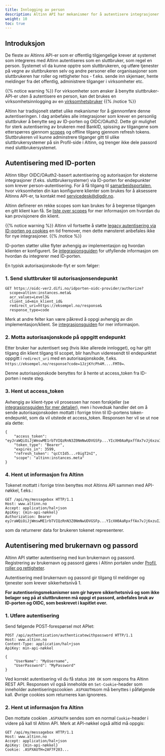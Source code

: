 ```yaml
---
title: Innlogging av person
description: Altinn API har mekanismer for å autentisere integrasjoner ("sluttbrukersystemer") som krever en personlig sluttbruker med roller rettigheter i Altinn
weight: 10
toc: true
---
```


## Introduksjon

De fleste av Altinns API-er som er offentlig tilgjengelige krever at systemet som integreres med Altinn autentiseres som en sluttbruker, som regel en person. Systemet vil da kunne opptre som sluttbrukeren, og utføre tjenester på vegne av sluttbrukeren selv og andre personer eller organisasjoner som sluttbrukeren har roller og rettigheter hos - f.eks. sende inn skjemaer, hente meldinger fra det offentlig, administrere tilganger i virksomheter etc.

{{% notice warning  %}}
For virksomheter som ønsker å benytte sluttbruker-API-er uten å autentisere en person, kan det brukes en virksomhetsinnlogging av en [virksomhetsbruker](../virksomhet)
{{% /notice %}}

Altinn har tradisjonelt støttet ulike mekanismer for å gjennomføre denne autentiseringen. I dag anbefales alle integrasjoner som krever en personlig sluttbruker å benytte seg av ID-porten og OIDC/OAuth2. Dette gir mulighet for sterk autentisering av brukeren med BankID, spissing av tilgangene som etterspørres gjennom [scopes](../../scopes#sluttbruker-api) og offline tilgang gjennom refresh tokens. Sluttbrukeren vil kunne adminstrere tilganger gitt til ulike sluttbrukersystemer på sin Profil-side i Altinn, og trenger ikke dele passord med sluttbrukersystemet.

## Autentisering med ID-porten

Altinn tilbyr OIDC/OAuth2-basert autentisering og autorisasjon for eksterne integrasjoner (f.eks. sluttbrukersystemer) via ID-porten for endepunkter som krever person-autentisering. For å få tilgang til [samarbeidsportalen](https://samarbeid.digdir.no/), hvor virksomheten din kan konfigurere klienter som brukes for å aksessere Altinns API-er, ta kontakt med servicedesk@digdir.no.

Altinn definerer en rekke scopes som kan brukes for å begrense tilgangen en gitt klient kan få.
Se [liste over scopes](../../scopes#sluttbruker-api) for mer informasjon om hvordan du kan provisjonere din klient.

{{% notice warning  %}}
Altinn vil fortsette å støtte [legacy autentisering via ID-porten og cookies](../idporten-legacy/) en tid fremover, men dette mønsteret anbefales ikke for nye integrasjoner.
{{% /notice %}}

ID-porten støtter ulike flyter avhengig av implementasjon og hvordan klienten er konfigurert. Se [integrasjonsguiden](https://docs.digdir.no/oidc_guide_idporten.html) for utfyllende informasjon om hvordan du integrerer med ID-porten. 

En typisk autorisasjonskode-flyt er som følger:

### 1. Send sluttbruker til autorisasjonsendepunkt

```
GET https://oidc-ver2.difi.no/idporten-oidc-provider/authorize?
  scope=altinn:instances.meta&
  acr_values=Level3&
  client_id=min_klient_id&
  redirect_uri=https://eksempel.no/response& 
  response_type=code
```

Merk at andre felter kan være påkrevd å oppgi avhengig av din implementasjon/klient. Se [integrasjonsguiden](https://docs.digdir.no/oidc_guide_idporten.html) 
for mer informasjon.

### 2. Motta autorisasjonskode på oppgitt endepunkt

Etter bruker har autentisert seg (hvis ikke allerede innlogget), og har gitt tilgang din klient tilgang til scopet, blir han/hun videresendt til 
endepunktet oppgitt i `redirect_uri` med en autorisasjonskode, f.eks. `https://eksempel.no/response?code=1JzjKYcPh4M....FMT0=`.

Denne autorisasjonskode benyttes for å hente ut access_token fra ID-porten i neste steg.

### 3. Hent ut access_token

Avhengig av klient-type vil prosessen har noen forskjeller (se [integrasjonsguiden for mer detaljer](https://docs.digdir.no/oidc_guide_idporten.html#3-utstedelse-av-token-fra-token-endepunktet)), 
men i hovedsak handler det om å sende  autorisasjonskoden mottatt i forrige trinn til ID-portens token-endepunkt, som da vil utstede et access_token. Responsen her vil se ut 
noe ala dette:

```
{
    "access_token": "eyJraWQiOiJjWmswME1rbTVIQzRnN3Z0NmNwUDVGSFp...YIcXH0AaRpxffAx7vJj6xzuIJ4C0DxnPCfRRA",
    "token_type": "Bearer",
    "expires_in": 3599,
    "refresh_token": "qcCtId5...r0igT2nI",
    "scope": "altinn:instances.meta"
}
```

### 4. Hent ut informasjon fra Altinn

Tokenet mottatt i forrige trinn benyttes mot Altinns API sammen med API-nøkkel, f.eks.:

```http
GET /api/my/messagebox HTTP/1.1
Host: www.altinn.no
Accept: application/hal+json
ApiKey: {min-api-nøkkel}
Authorization: Bearer eyJraWQiOiJjWmswME1rbTVIQzRnN3Z0NmNwUDVGSFp...YIcXH0AaRpxffAx7vJj6xzuIJ4C0DxnPCfRRA
```
som da returnerer data for brukeren tokenet representerer.



## Autentisering med brukernavn og passord

Altinn API støtter autentisering med kun brukernavn og passord. Registrering av brukernavn og passord gjøres i Altinn portalen under [Profil, roller og rettigheter](https://www.altinn.no/ui/Profile/?section=3).

Autentisering med brukernavn og passord gir tilgang til meldinger og tjenester som krever sikkerhetsnivå 1.

**For autentiseringsmekanismer som gir høyere sikkerhetsnivå og som ikke belager seg på at sluttbrukeren må oppgi et passord, anbefales bruk av ID-porten og OIDC, som beskrevet i kapitlet over.**

### 1. Utføre autentisering

Send følgende POST-forespørsel mot APIet:

```HTTP
POST /api/authentication/authenticatewithpassword HTTP/1.1
Host: www.altinn.no
Content-Type: application/hal+json
ApiKey: min-api-nøkkel

{
    "UserName": "MyUsername",
    "UserPassword": "MyPassword"
}
```

Ved korrekt autentisering vil du få status `200 OK` som respons fra Altinn REST API. Responsen vil også inneholde en `Set-Cookie`-header som inneholder autentiseringscookien `.ASPXAUTH`som må benyttes i påfølgende kall. Øvrige cookies som returneres kan ignoreres.

### 2. Hent ut informasjon fra Altinn

Den mottate cookien `.ASPXAUTH` sendes som en normal `Cookie`-header i videre på kall til Altinn API. Merk at API-nøkkel også alltid må oppgis:

```HTTP
GET /api/my/messagebox HTTP/1.1
Host: www.altinn.no
Accept: application/hal+json
ApiKey: {min-api-nøkkel}
Cookie: .ASPXAUTH=2AF7F203...
```
